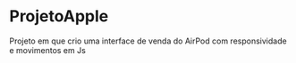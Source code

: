 # ProjetoApple
Projeto em que crio uma interface de venda do AirPod com responsividade e movimentos em Js

